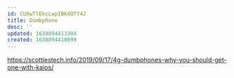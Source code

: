 ```yaml
---
id: CUXwTlEkcLwpIBK4QTY4J
title: Dumbphone
desc: ''
updated: 1638894413304
created: 1638894410099
---
```

https://scottiestech.info/2019/09/17/4g-dumbphones-why-you-should-get-one-with-kaios/


